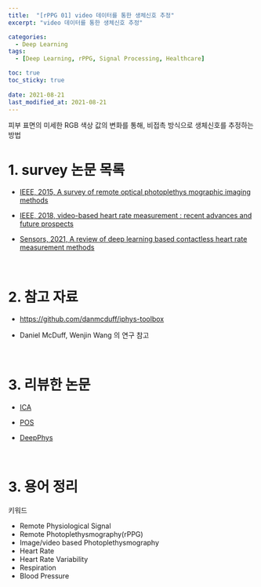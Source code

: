 ```yaml
---
title:  "[rPPG 01] video 데이터를 통한 생체신호 추정"
excerpt: "video 데이터를 통한 생체신호 추정"

categories:
  - Deep Learning
tags:
  - [Deep Learning, rPPG, Signal Processing, Healthcare]

toc: true
toc_sticky: true
 
date: 2021-08-21
last_modified_at: 2021-08-21
---
```



피부 표면의 미세한 RGB 색상 값의 변화를 통해, 비접촉 방식으로 생체신호를 추정하는 방법



# 1. survey 논문 목록

- [IEEE, 2015, A survey of remote optical photoplethys mographic imaging methods](https://ieeexplore.ieee.org/stamp/stamp.jsp?arnumber=7319857&casa_token=RR-_gixLZYMAAAAA:O6ZJZKCYkQAZCq-mlOrufaN8pIxgRGvfc2BKFRp85Gc6ENF23W9vcTRp25jyKwPEKMmDSDKuBOQ)

- [IEEE, 2018, video-based heart rate measurement : recent advances and future prospects](https://ieeexplore.ieee.org/stamp/stamp.jsp?arnumber=8552414&casa_token=ORrTbiHqzqcAAAAA:XN55nwdY8piyy8rCruABon86pqmSlY3UKWDYeDa4uovqlowoi2sT4HFoM4_CKiwsp0a1AXR-QlM&tag=1)

- [Sensors, 2021, A review of deep learning based contactless heart rate measurement methods](https://drive.google.com/file/d/1VCmvVCG8qD6lE_XZf7SOuTcjM6-WmDHh/view?usp=sharing)


<br>



# 2. 참고 자료

- https://github.com/danmcduff/iphys-toolbox

- Daniel McDuff, Wenjin Wang 의 연구 참고

<br>

# 3. 리뷰한 논문

- [ICA](https://www.osapublishing.org/DirectPDFAccess/4CE56DB4-669D-40BF-90C22EA1118E99D6_199381/oe-18-10-10762.pdf?da=1&id=199381&seq=0&mobile=no) 

- [POS](https://pure.tue.nl/ws/files/31563684/TBME_00467_2016_R1_preprint.pdf)

- [DeepPhys](https://arxiv.org/pdf/1805.07888.pdf)



<br>

# 3. 용어 정리

키워드
- Remote Physiological Signal
- Remote Photoplethysmography(rPPG)
- Image/video based Photoplethysmography
- Heart Rate
- Heart Rate Variability
- Respiration
- Blood Pressure